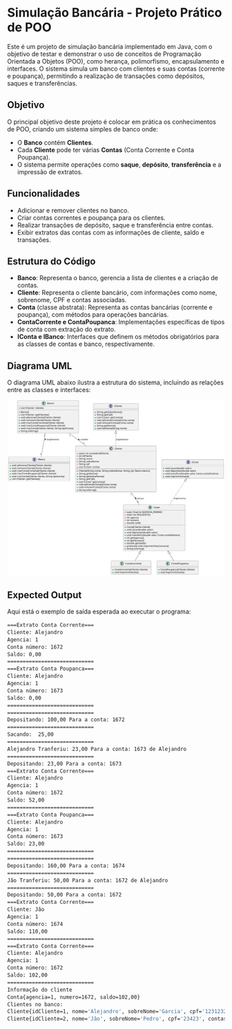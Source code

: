 

# Simulação Bancária - Projeto Prático de POO

Este é um projeto de simulação bancária implementado em Java, com o objetivo de testar e demonstrar o uso de conceitos de Programação Orientada a Objetos (POO), como herança, polimorfismo, encapsulamento e interfaces. O sistema simula um banco com clientes e suas contas (corrente e poupança), permitindo a realização de transações como depósitos, saques e transferências.

## Objetivo

O principal objetivo deste projeto é colocar em prática os conhecimentos de POO, criando um sistema simples de banco onde:

- O **Banco** contém **Clientes**.
- Cada **Cliente** pode ter várias **Contas** (Conta Corrente e Conta Poupança).
- O sistema permite operações como **saque**, **depósito**, **transferência** e a impressão de extratos.

## Funcionalidades

- Adicionar e remover clientes no banco.
- Criar contas correntes e poupança para os clientes.
- Realizar transações de depósito, saque e transferência entre contas.
- Exibir extratos das contas com as informações de cliente, saldo e transações.

## Estrutura do Código

- **Banco**: Representa o banco, gerencia a lista de clientes e a criação de contas.
- **Cliente**: Representa o cliente bancário, com informações como nome, sobrenome, CPF e contas associadas.
- **Conta** (classe abstrata): Representa as contas bancárias (corrente e poupança), com métodos para operações bancárias.
- **ContaCorrente e ContaPoupanca**: Implementações específicas de tipos de conta com extração do extrato.
- **IConta e IBanco**: Interfaces que definem os métodos obrigatórios para as classes de contas e banco, respectivamente.

## Diagrama UML

O diagrama UML abaixo ilustra a estrutura do sistema, incluindo as relações entre as classes e interfaces:

![Diagrama UML](uml.svg)

## Expected Output

Aqui está o exemplo de saída esperada ao executar o programa:
```bash
===Extrato Conta Corrente===
Cliente: Alejandro
Agencia: 1
Conta número: 1672
Saldo: 0,00
============================
===Extrato Conta Poupanca===
Cliente: Alejandro
Agencia: 1
Conta número: 1673
Saldo: 0,00
============================
============================
Depositando: 100,00 Para a conta: 1672
============================
Sacando:  25,00
============================
Alejandro Tranferiu: 23,00 Para a conta: 1673 de Alejandro
============================
Depositando: 23,00 Para a conta: 1673
===Extrato Conta Corrente===
Cliente: Alejandro
Agencia: 1
Conta número: 1672
Saldo: 52,00
============================
===Extrato Conta Poupanca===
Cliente: Alejandro
Agencia: 1
Conta número: 1673
Saldo: 23,00
============================
============================
Depositando: 160,00 Para a conta: 1674
============================
Jâo Tranferiu: 50,00 Para a conta: 1672 de Alejandro
============================
Depositando: 50,00 Para a conta: 1672
===Extrato Conta Corrente===
Cliente: Jâo
Agencia: 1
Conta número: 1674
Saldo: 110,00
============================
===Extrato Conta Corrente===
Cliente: Alejandro
Agencia: 1
Conta número: 1672
Saldo: 102,00
============================
Informação do cliente
Conta{agencia=1, numero=1672, saldo=102,00}
Clientes no banco:
Cliente{idCliente=1, nome='Alejandro', sobreNome='Garcia', cpf='12312321', contas=[Conta{agencia=1, numero=1672, saldo=102,00}, Conta{agencia=1, numero=1673, saldo=23,00}]}
Cliente{idCliente=2, nome='Jâo', sobreNome='Pedro', cpf='23423', contas=[Conta{agencia=1, numero=1674, saldo=110,00}]}
```



